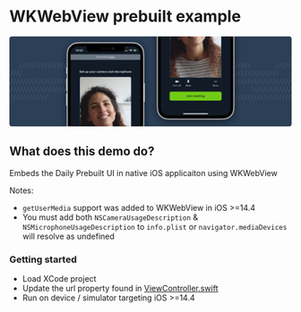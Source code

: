 # WKWebView prebuilt example

![WebViewPrebuilt](./image.png)

## What does this demo do?

Embeds the Daily Prebuilt UI in native iOS applicaiton using WKWebView

Notes:

- `getUserMedia` support was added to WKWebView in iOS >=14.4
- You must add both `NSCameraUsageDescription` & `NSMicrophoneUsageDescription` to `info.plist` or `navigator.mediaDevices` will resolve as undefined

### Getting started

- Load XCode project
- Update the url property found in [ViewController.swift](./WebViewPrebuilt/ViewController.swift)
- Run on device / simulator targeting iOS >=14.4
